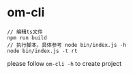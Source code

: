# om-cli

```
// 编辑ts文件
npm run build
// 执行脚本，具体参考 node bin/index.js -h
node bin/index.js -t rt
```

please follow `om-cli -h` to create project
